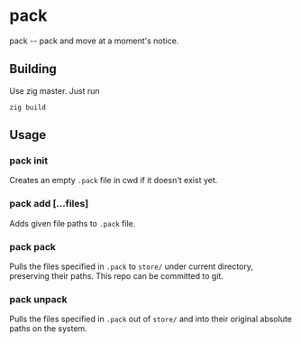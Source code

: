 # pack

pack -- pack and move at a moment's notice.

## Building

Use zig master. Just run

```shell
zig build
```

## Usage

### pack init

Creates an empty `.pack` file in cwd if it doesn't exist yet.

### pack add [...files]

Adds given file paths to `.pack` file.

### pack pack

Pulls the files specified in `.pack` to `store/` under current directory, preserving their paths. This repo can be committed to git.

### pack unpack

Pulls the files specified in `.pack` out of `store/` and into their original absolute paths on the system.
